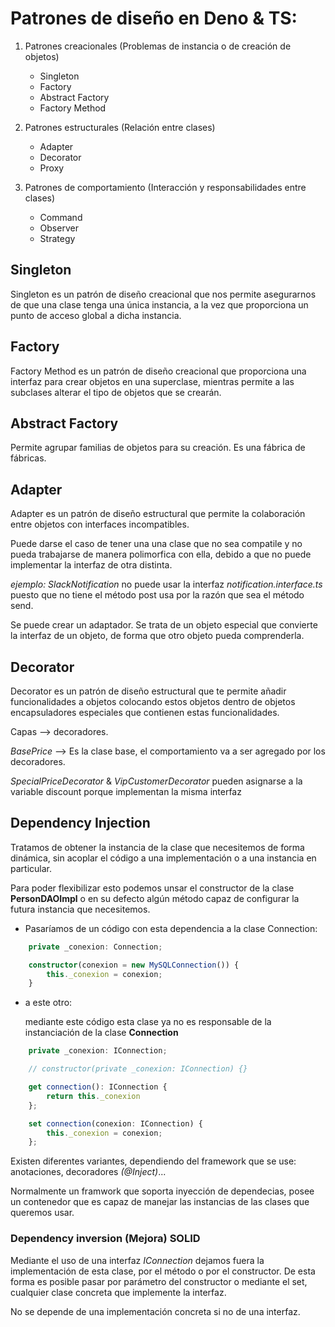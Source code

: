 # Patrones de diseño en Deno & TS:

1.  Patrones creacionales (Problemas de instancia o de creación de objetos)
    - Singleton
    - Factory
    - Abstract Factory
    - Factory Method

2.  Patrones estructurales (Relación entre clases)
    - Adapter
    - Decorator
    - Proxy

3.  Patrones de comportamiento (Interacción y responsabilidades entre clases)
    - Command
    - Observer
    - Strategy


## Singleton
Singleton es un patrón de diseño creacional que nos permite asegurarnos de que una clase tenga una única instancia, a la vez que proporciona un punto de acceso global a dicha instancia.

## Factory
Factory Method es un patrón de diseño creacional que proporciona una interfaz para crear objetos en una superclase, mientras permite a las subclases alterar el tipo de objetos que se crearán.

## Abstract Factory
Permite agrupar familias de objetos para su creación.
Es una fábrica de fábricas.

## Adapter
Adapter es un patrón de diseño estructural que permite la colaboración entre objetos con interfaces incompatibles.

Puede darse el caso de tener una una clase que no sea compatile y no pueda trabajarse de manera polimorfica con ella, debido a que no puede implementar la interfaz de otra distinta.

*ejemplo: SlackNotification* no puede usar la interfaz *notification.interface.ts* puesto que no tiene el método post usa por la razón que sea el método send.

Se puede crear un adaptador. Se trata de un objeto especial que convierte la interfaz de un objeto, de forma que otro objeto pueda comprenderla.

## Decorator
Decorator es un patrón de diseño estructural que te permite añadir funcionalidades a objetos colocando estos objetos dentro de objetos encapsuladores especiales que contienen estas funcionalidades.

Capas --> decoradores.

*BasePrice* --> Es la clase base, el comportamiento va a ser agregado por los decoradores.

*SpecialPriceDecorator* & *VipCustomerDecorator* pueden asignarse a la variable discount porque implementan la misma interfaz

## Dependency Injection

Tratamos de obtener la instancia de la clase que necesitemos de forma dinámica, sin acoplar el código a una implementación o a una instancia en particular.

Para poder flexibilizar esto podemos unsar el constructor de la clase **PersonDAOImpl** o en su defecto algún método capaz de configurar la futura instancia que necesitemos.


 - Pasaríamos de un código con esta dependencia a la clase Connection:

```ts
    private _conexion: Connection;

    constructor(conexion = new MySQLConnection()) {
        this._conexion = conexion;
    }
```
- a este otro:
    
    mediante este código esta clase ya no es responsable de la instanciación de la clase **Connection**
```ts
    private _conexion: IConnection;

    // constructor(private _conexion: IConnection) {}

    get connection(): IConnection {
        return this._conexion
    };

    set connection(conexion: IConnection) {
        this._conexion = conexion;
    };
```

Existen diferentes variantes, dependiendo del framework que se use: anotaciones, decoradores *(@Inject)*...

Normalmente un framwork que soporta inyección de dependecias, posee un contenedor que es capaz de manejar las instancias de las clases que queremos usar.

### Dependency inversion (Mejora) SOLID

Mediante el uso de una interfaz *IConnection* dejamos fuera la implementación de esta clase, por el método o por el constructor.
De esta forma es posible pasar por parámetro del constructor o mediante el set, cualquier clase concreta que implemente la interfaz.

No se depende de una implementación concreta si no de una interfaz.
